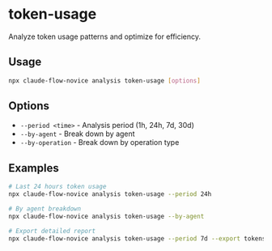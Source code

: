 # token-usage

Analyze token usage patterns and optimize for efficiency.

## Usage
```bash
npx claude-flow-novice analysis token-usage [options]
```

## Options
- `--period <time>` - Analysis period (1h, 24h, 7d, 30d)
- `--by-agent` - Break down by agent
- `--by-operation` - Break down by operation type

## Examples
```bash
# Last 24 hours token usage
npx claude-flow-novice analysis token-usage --period 24h

# By agent breakdown
npx claude-flow-novice analysis token-usage --by-agent

# Export detailed report
npx claude-flow-novice analysis token-usage --period 7d --export tokens.csv
```
